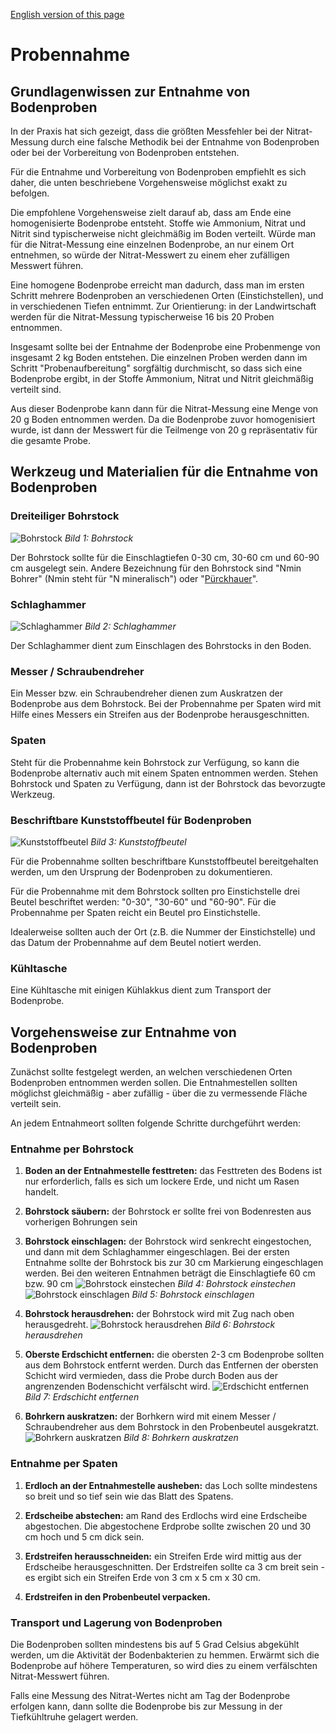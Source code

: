 [English version of this page](https://https://github.com/CitizenSensor/CitizenSensor/blob/master/Wiki/CS_Usage_SoilSampling.md)

# Probennahme #

## Grundlagenwissen zur Entnahme von Bodenproben ##

In der Praxis hat sich gezeigt, dass die größten Messfehler bei der Nitrat-Messung durch eine falsche Methodik bei der Entnahme von Bodenproben oder bei der Vorbereitung von Bodenproben entstehen.

Für die Entnahme und Vorbereitung von Bodenproben empfiehlt es sich daher, die unten beschriebene Vorgehensweise möglichst exakt zu befolgen.

Die empfohlene Vorgehensweise zielt darauf ab, dass am Ende eine homogenisierte Bodenprobe entsteht. Stoffe wie Ammonium, Nitrat und Nitrit sind typischerweise nicht gleichmäßig im Boden verteilt. Würde man für die Nitrat-Messung eine einzelnen Bodenprobe, an nur einem Ort entnehmen, so würde der Nitrat-Messwert zu einem eher zufälligen Messwert führen.

Eine homogene Bodenprobe erreicht man dadurch, dass man im ersten Schritt mehrere Bodenproben an verschiedenen Orten (Einstichstellen), und in verschiedenen Tiefen entnimmt. Zur Orientierung: in der Landwirtschaft werden für die Nitrat-Messung typischerweise 16 bis 20 Proben entnommen.

Insgesamt sollte bei der Entnahme der Bodenprobe eine Probenmenge von insgesamt 2 kg Boden entstehen. Die einzelnen Proben werden dann im Schritt  "Probenaufbereitung" sorgfältig durchmischt, so dass sich eine Bodenprobe ergibt, in der Stoffe Ammonium, Nitrat und Nitrit gleichmäßig verteilt sind.

Aus dieser Bodenprobe kann dann für die Nitrat-Messung eine Menge von 20 g Boden entnommen werden. Da die Bodenprobe zuvor homogenisiert wurde, ist dann der Messwert für die Teilmenge von 20 g repräsentativ für die gesamte Probe.

## Werkzeug und Materialien für die Entnahme von Bodenproben ##

### Dreiteiliger Bohrstock ###

![Bohrstock](https://github.com/CitizenSensor/CitizenSensor/blob/master/Wiki/images/21000_Bohrstock.jpg?raw=true)
_Bild 1: Bohrstock_

Der Bohrstock sollte für die Einschlagtiefen 0-30 cm, 30-60 cm und 60-90 cm ausgelegt sein. Andere Bezeichnung für den Bohrstock sind "Nmin Bohrer" (Nmin steht für "N mineralisch") oder "[Pürckhauer](https://de.wikipedia.org/wiki/P%C3%BCrckhauer)".

### Schlaghammer ###

![Schlaghammer](https://github.com/CitizenSensor/CitizenSensor/blob/master/Wiki/images/21000_Schlaghammer.jpg?raw=true)
_Bild 2: Schlaghammer_

Der Schlaghammer dient zum Einschlagen des Bohrstocks in den Boden.

### Messer / Schraubendreher ###

Ein Messer bzw. ein Schraubendreher dienen zum Auskratzen der Bodenprobe aus dem Bohrstock. Bei der Probennahme per Spaten wird mit Hilfe eines Messers ein Streifen aus der Bodenprobe herausgeschnitten. 

### Spaten ###

Steht für die Probennahme kein Bohrstock zur Verfügung, so kann die Bodenprobe alternativ auch mit einem Spaten entnommen werden. Stehen Bohrstock und Spaten zu Verfügung, dann ist der Bohrstock das bevorzugte Werkzeug.    

### Beschriftbare Kunststoffbeutel für Bodenproben ###

![Kunststoffbeutel](https://github.com/CitizenSensor/CitizenSensor/blob/master/Wiki/images/21000_Bodenprobe30-60.jpg?raw=true)
_Bild 3: Kunststoffbeutel_

Für die Probennahme sollten beschriftbare Kunststoffbeutel bereitgehalten werden, um den Ursprung der Bodenproben zu dokumentieren.

Für die Probennahme mit dem Bohrstock sollten pro Einstichstelle drei Beutel beschriftet werden: "0-30", "30-60" und "60-90". Für die Probennahme per Spaten reicht ein Beutel pro Einstichstelle. 

Idealerweise sollten auch der Ort (z.B. die Nummer der Einstichstelle) und das Datum der Probennahme auf dem Beutel notiert werden.

### Kühltasche ### 

Eine Kühltasche mit einigen Kühlakkus dient zum Transport der Bodenprobe.

## Vorgehensweise zur Entnahme von Bodenproben ##

Zunächst sollte festgelegt werden, an welchen verschiedenen Orten Bodenproben entnommen werden sollen. Die Entnahmestellen sollten möglichst gleichmäßig - aber zufällig - über die zu vermessende Fläche verteilt sein.

An jedem Entnahmeort sollten folgende Schritte durchgeführt werden:

### Entnahme per Bohrstock ###

1. **Boden an der Entnahmestelle festtreten:** das Festtreten des Bodens ist nur erforderlich, falls es sich um lockere Erde, und nicht um Rasen handelt.

2. **Bohrstock säubern:** der Bohrstock er sollte frei von Bodenresten aus vorherigen Bohrungen sein

3. **Bohrstock einschlagen:** der Bohrstock wird senkrecht eingestochen, und dann mit dem Schlaghammer eingeschlagen. Bei der ersten Entnahme sollte der Bohrstock bis zur 30 cm Markierung eingeschlagen werden. Bei den weiteren Entnahmen beträgt die Einschlagtiefe 60 cm bzw. 90 cm
![Bohrstock einstechen](https://github.com/CitizenSensor/CitizenSensor/blob/master/Wiki/images/21000_BohrstockEinstechen.jpg?raw=true)
_Bild 4: Bohrstock einstechen_
![Bohrstock einschlagen](https://github.com/CitizenSensor/CitizenSensor/blob/master/Wiki/images/21000_BohrstockEinschlagen.jpg?raw=true)
_Bild 5: Bohrstock einschlagen_


4. **Bohrstock herausdrehen:** der Bohrstock wird mit Zug nach oben herausgedreht.
![Bohrstock herausdrehen](https://github.com/CitizenSensor/CitizenSensor/blob/master/Wiki/images/21000_BohrstockHerausdrehen.jpg?raw=true)
_Bild 6: Bohrstock herausdrehen_

5. **Oberste Erdschicht entfernen:** die obersten 2-3 cm Bodenprobe sollten aus dem Bohrstock entfernt werden. Durch das Entfernen der obersten Schicht wird vermieden, dass die Probe durch Boden aus der angrenzenden Bodenschicht verfälscht wird.
![Erdschicht entfernen](https://github.com/CitizenSensor/CitizenSensor/blob/master/Wiki/images/21000_SchichtEntfernen.jpg?raw=true)
_Bild 7: Erdschicht entfernen_

6. **Bohrkern auskratzen:** der Borhkern wird mit einem Messer / Schraubendreher aus dem Bohrstock in den Probenbeutel ausgekratzt.
![Bohrkern auskratzen](https://github.com/CitizenSensor/CitizenSensor/blob/master/Wiki/images/21000_BohrkernEntnahme.jpg?raw=true)
_Bild 8: Bohrkern auskratzen_

### Entnahme per Spaten ###

1. **Erdloch an der Entnahmestelle ausheben:** das Loch sollte mindestens so breit und so tief sein wie das Blatt des Spatens.

2. **Erdscheibe abstechen:** am Rand des Erdlochs wird eine Erdscheibe abgestochen. Die abgestochene Erdprobe sollte zwischen 20 und 30 cm hoch und 5 cm dick sein.

3. **Erdstreifen herausschneiden:** ein Streifen Erde wird mittig aus der Erdscheibe herausgeschnitten. Der Erdstreifen sollte ca 3 cm breit sein - es ergibt sich ein Streifen Erde von 3 cm x 5 cm x 30 cm.

4. **Erdstreifen in den Probenbeutel verpacken.**


### Transport und Lagerung von Bodenproben ###

Die Bodenproben sollten mindestens bis auf 5 Grad Celsius abgekühlt werden, um die Aktivität der Bodenbakterien zu hemmen. Erwärmt sich die Bodenprobe auf höhere Temperaturen, so wird dies zu einem verfälschten Nitrat-Messwert führen.

Falls eine Messung des Nitrat-Wertes nicht am Tag der Bodenprobe erfolgen kann, dann sollte die Bodenprobe bis zur Messung in der Tiefkühltruhe gelagert werden.
